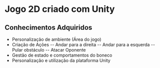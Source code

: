 # Jogo 2D criado com Unity

## Conhecimentos Adquiridos
 - Personalização de ambiente (Área do jogo)
 - Criação de Ações
    -- Andar para a direita
    -- Andar para a esquerda
    -- Pular obstáculo
    -- Atacar Oponente
 - Gestão de estado e comportamentos do boneco
 - Personalização e utilização da plataforma Unity
    
